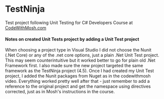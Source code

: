 # TestNinja
Test project following Unit Testing for C# Developers Course at [CodeWithMosh.com](https://codewithmosh.com/)


#### Notes on created Unit Tests project by adding a Unit Test project
When choosing a project type in Visual Studio I did not choose the Nunit (.Net Core) or any of the .net core options, just a plain .Net Unit Test project. This may seem counterintuitive but it
worked better to go for plain old .Net Framework first. I also made sure the new project targeted the same framework as the TestNinja project (4.5). Once I had created my Unit Test project, I added the Nunit packages from Nuget as in the codewithmosh video. Everything worked pretty well after that - just remember to add a reference to the original project and get the namespace using directives corrected, just as in Mosh's instructions in the course.
